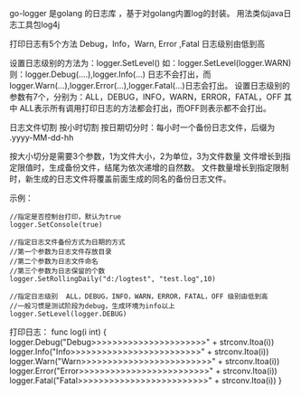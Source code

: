 go-logger 是golang 的日志库 ，基于对golang内置log的封装。
用法类似java日志工具包log4j

打印日志有5个方法 Debug，Info，Warn, Error ,Fatal  日志级别由低到高

设置日志级别的方法为：logger.SetLevel() 如：logger.SetLevel(logger.WARN)
则：logger.Debug(....),logger.Info(...) 日志不会打出，而 
 logger.Warn(...),logger.Error(...),logger.Fatal(...)日志会打出。
设置日志级别的参数有7个，分别为：ALL，DEBUG，INFO，WARN，ERROR，FATAL，OFF
其中 ALL表示所有调用打印日志的方法都会打出，而OFF则表示都不会打出。


日志文件切割 按小时切割
按日期切分时：每小时一个备份日志文件，后缀为 .yyyy-MM-dd-hh

按大小切分是需要3个参数，1为文件大小，2为单位，3为文件数量
文件增长到指定限值时，生成备份文件，结尾为依次递增的自然数。
文件数量增长到指定限制时，新生成的日志文件将覆盖前面生成的同名的备份日志文件。

示例：

	//指定是否控制台打印，默认为true
	logger.SetConsole(true)

	//指定日志文件备份方式为日期的方式
	//第一个参数为日志文件存放目录
	//第二个参数为日志文件命名
	//第三个参数为日志保留的个数
	logger.SetRollingDaily("d:/logtest", "test.log",10)

	//指定日志级别  ALL，DEBUG，INFO，WARN，ERROR，FATAL，OFF 级别由低到高
	//一般习惯是测试阶段为debug，生成环境为info以上
	logger.SetLevel(logger.DEBUG)


打印日志：
func log(i int) {
	logger.Debug("Debug>>>>>>>>>>>>>>>>>>>>>>" + strconv.Itoa(i))
	logger.Info("Info>>>>>>>>>>>>>>>>>>>>>>>>>" + strconv.Itoa(i))
	logger.Warn("Warn>>>>>>>>>>>>>>>>>>>>>>>>>" + strconv.Itoa(i))
	logger.Error("Error>>>>>>>>>>>>>>>>>>>>>>>>>" + strconv.Itoa(i))
	logger.Fatal("Fatal>>>>>>>>>>>>>>>>>>>>>>>>>" + strconv.Itoa(i))
}